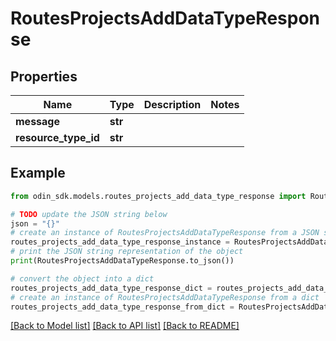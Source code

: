 # RoutesProjectsAddDataTypeResponse


## Properties

Name | Type | Description | Notes
------------ | ------------- | ------------- | -------------
**message** | **str** |  | 
**resource_type_id** | **str** |  | 

## Example

```python
from odin_sdk.models.routes_projects_add_data_type_response import RoutesProjectsAddDataTypeResponse

# TODO update the JSON string below
json = "{}"
# create an instance of RoutesProjectsAddDataTypeResponse from a JSON string
routes_projects_add_data_type_response_instance = RoutesProjectsAddDataTypeResponse.from_json(json)
# print the JSON string representation of the object
print(RoutesProjectsAddDataTypeResponse.to_json())

# convert the object into a dict
routes_projects_add_data_type_response_dict = routes_projects_add_data_type_response_instance.to_dict()
# create an instance of RoutesProjectsAddDataTypeResponse from a dict
routes_projects_add_data_type_response_from_dict = RoutesProjectsAddDataTypeResponse.from_dict(routes_projects_add_data_type_response_dict)
```
[[Back to Model list]](../README.md#documentation-for-models) [[Back to API list]](../README.md#documentation-for-api-endpoints) [[Back to README]](../README.md)


